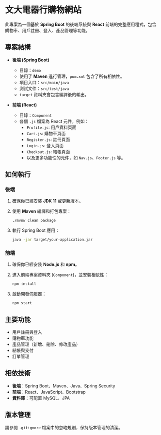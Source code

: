 
# 文大電器行購物網站

此專案為一個基於 **Spring Boot** 的後端系統與 **React** 前端的完整應用程式，包含購物車、用戶註冊、登入、產品管理等功能。

## 專案結構

- **後端 (Spring Boot)**
  - 目錄：`demo`
  - 使用了 **Maven** 進行管理，`pom.xml` 包含了所有相依性。
  - 項目入口：`src/main/java`
  - 測試文件：`src/test/java`
  - `target` 資料夾會包含編譯後的輸出。

- **前端 (React)**
  - 目錄：`Component`
  - 各個 `.js` 檔案為 React 元件，例如：
    - `Profile.js`: 用戶資料頁面
    - `Cart.js`: 購物車頁面
    - `Register.js`: 註冊頁面
    - `Login.js`: 登入頁面
    - `Checkout.js`: 結帳頁面
    - 以及更多功能性的元件，如 `Nav.js`、`Footer.js` 等。

## 如何執行

### 後端

1. 確保你已經安裝 **JDK 11** 或更新版本。
2. 使用 **Maven** 編譯和打包專案：

   ```bash
   ./mvnw clean package
   ```

3. 執行 Spring Boot 應用：

   ```bash
   java -jar target/your-application.jar
   ```

### 前端

1. 確保你已經安裝 **Node.js** 和 **npm**。
2. 進入前端專案資料夾 (`Component`)，並安裝相依性：

   ```bash
   npm install
   ```

3. 啟動開發伺服器：

   ```bash
   npm start
   ```

## 主要功能

- 用戶註冊與登入
- 購物車功能
- 產品管理（新增、刪除、修改產品）
- 結帳與支付
- 訂單管理

## 相依技術

- **後端**：Spring Boot、Maven、Java、Spring Security
- **前端**：React、JavaScript、Bootstrap
- **資料庫**：可配置 MySQL、JPA

## 版本管理

請參閱 `.gitignore` 檔案中的忽略規則，保持版本管理的清潔。
